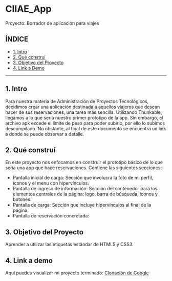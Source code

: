 # CIIAE_App
Proyecto: Borrador de aplicación para viajes

## **ÍNDICE**
* [1. Intro](#)
* [2. Qué construí](#)
* [3. Objetivo del Proyecto](#)
* [4. Link a Demo](#)

****

## 1. Intro
Para nuestra materia de Administración de Proyectos Tecnológicos, decidimos crear una aplicación destinada a aquellos viajeros que desean hacer de sus reservaciones, una tarea más sencilla. Utilizando Thunkable, llegamos a lo que sería nuestro primer prototipo de la app. Sin embargo, el archivo apk excede el límite de peso para poder subirlo, por ello lo subimos descompilado. No obstante, al final de este documento se encuentra un link a donde se puede observar a detalle.

## 2. Qué construí
En este proyecto nos enfocamos en construir el prototipo básico de lo que sería una app que hace reservaciones.
Contiene las siguientes secciones: 
* Pantalla inicial de carga: Sección que involucra la foto de mi perfil, iconos y el menu con hipervínculos.
* Pantalla de ingreso de información: Sección del contenedor para los elementos centrales de la página: logo, barra de búsqueda, iconos y botones. 
* Pantalla de carga: Sección que incluye hipervínculos al final de la página.
* Pantalla de reservación concretada:

## 3. Objetivo del Proyecto
Aprender a utilizar las etiquetas estándar de HTML5 y CSS3.

## 4. Link a demo
Aquí puedes visualizar mi proyecto terminado: [Clonación de Google](https://luxury-dodol-32cc72.netlify.app/)
